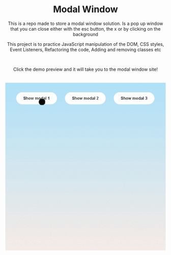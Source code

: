 <h1 align="center"> Modal Window </h1>
<p align="center"> This is a repo made to store a modal window solution. Is a pop up window that you can close either with the esc button, the x or by clicking on the background </p>
<p align="center"> This project is to practice JavaScript manipulation of the DOM, CSS styles, Event Listeners, Refactoring the code, Adding and removing classes etc</p>
<br>
<p align="center">
Click the demo preview and it will take you to the modal window site!
<br>
<br>
<br>
<a href="https://lnce21.github.io/modalWindow/" target="_blank"> <img src="img/modalWindowGif.gif" alt="Modal Window Demo"/></a>
</>
